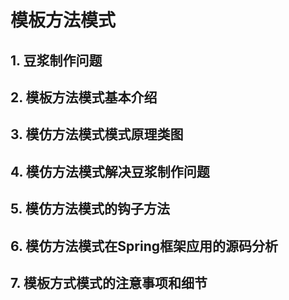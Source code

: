 # 模板方法模式

## 1. 豆浆制作问题



## 2. 模板方法模式基本介绍



## 3. 模仿方法模式模式原理类图



## 4. 模仿方法模式解决豆浆制作问题



## 5. 模仿方法模式的钩子方法



## 6. 模仿方法模式在Spring框架应用的源码分析



## 7. 模板方式模式的注意事项和细节

